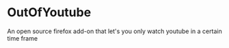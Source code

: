# OutOfYoutube
An open source firefox add-on that let's you only watch youtube in a certain time frame
